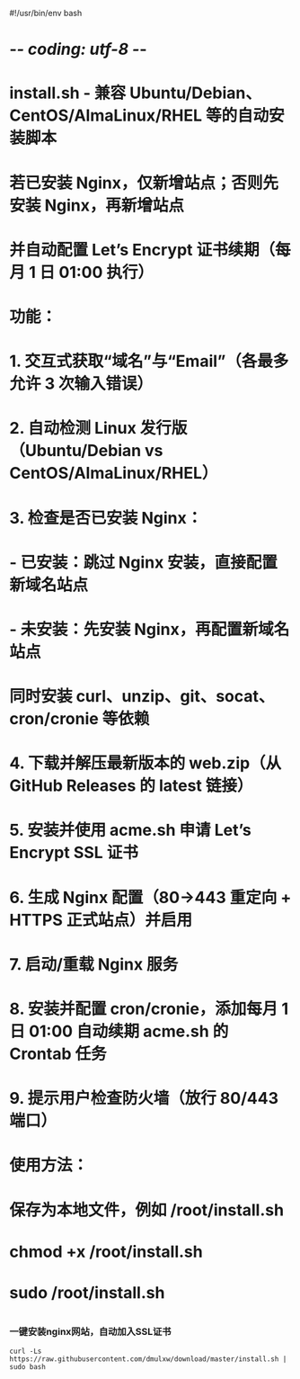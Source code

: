 #!/usr/bin/env bash
# -*- coding: utf-8 -*-
#
# install.sh - 兼容 Ubuntu/Debian、CentOS/AlmaLinux/RHEL 等的自动安装脚本
#              若已安装 Nginx，仅新增站点；否则先安装 Nginx，再新增站点
#              并自动配置 Let’s Encrypt 证书续期（每月 1 日 01:00 执行）
#
# 功能：
#   1. 交互式获取“域名”与“Email”（各最多允许 3 次输入错误）
#   2. 自动检测 Linux 发行版（Ubuntu/Debian vs CentOS/AlmaLinux/RHEL）
#   3. 检查是否已安装 Nginx：
#        - 已安装：跳过 Nginx 安装，直接配置新域名站点
#        - 未安装：先安装 Nginx，再配置新域名站点
#      同时安装 curl、unzip、git、socat、cron/cronie 等依赖
#   4. 下载并解压最新版本的 web.zip（从 GitHub Releases 的 latest 链接）
#   5. 安装并使用 acme.sh 申请 Let’s Encrypt SSL 证书
#   6. 生成 Nginx 配置（80→443 重定向 + HTTPS 正式站点）并启用
#   7. 启动/重载 Nginx 服务
#   8. 安装并配置 cron/cronie，添加每月 1 日 01:00 自动续期 acme.sh 的 Crontab 任务
#   9. 提示用户检查防火墙（放行 80/443 端口）
#
# 使用方法：
#   保存为本地文件，例如 /root/install.sh
#   chmod +x /root/install.sh
#   sudo /root/install.sh
#
### 一键安装nginx网站，自动加入SSL证书
```
curl -Ls https://raw.githubusercontent.com/dmulxw/download/master/install.sh | sudo bash

```
